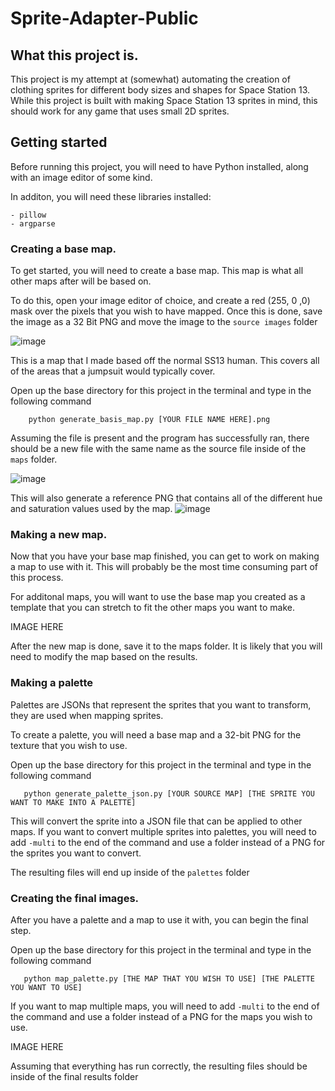 # Sprite-Adapter-Public 

## What this project is.

This project is my attempt at (somewhat) automating the creation of clothing sprites for different body sizes and shapes for Space Station 13.
While this project is built with making Space Station 13 sprites in mind, this should work for any game that uses small 2D sprites.

## Getting started
Before running this project, you will need to have Python installed, along with an image editor of some kind.

In additon, you will need these libraries installed:

    - pillow 
    - argparse

### Creating a base map.
To get started, you will need to create a base map. This map is what all other maps after will be based on.

To do this, open your image editor of choice, and create a red (255, 0 ,0) mask over the pixels that you wish to have mapped.
Once this is done, save the image as a 32 Bit PNG and move the image to the `source images` folder

![image](https://user-images.githubusercontent.com/68373373/222924151-a81dc708-ded8-4d88-b482-6a9775cffb79.png)

This is a map that I made based off the normal SS13 human. This covers all of the areas that a jumpsuit would typically cover.

 Open up the base directory for this project in the terminal and type in the following command

```
    python generate_basis_map.py [YOUR FILE NAME HERE].png
```

Assuming the file is present and the program has successfully ran, there should be a new file with the same name as the source file inside of the `maps` folder.

![image](https://user-images.githubusercontent.com/68373373/222924299-2742ff5e-27fa-490d-a03c-241851f7090b.png)

This will also generate a reference PNG that contains all of the different hue and saturation values used by the map.
![image](https://user-images.githubusercontent.com/68373373/222924327-a9c44066-c2f5-49fb-9955-e491b30d9dc4.png)


### Making a new map.
Now that you have your base map finished, you can get to work on making a map to use with it. This will probably be the most time consuming part of this process.

For additonal maps, you will want to use the base map you created as a template that you can stretch to fit the other maps you want to make.

IMAGE HERE

After the new map is done, save it to the maps folder. It is likely that you will need to modify the map based on the results.

### Making a palette
Palettes are JSONs that represent the sprites that you want to transform, they are used when mapping sprites.

To create a palette, you will need a base map and a 32-bit PNG for the texture that you wish to use.

 Open up the base directory for this project in the terminal and type in the following command
 ```
    python generate_palette_json.py [YOUR SOURCE MAP] [THE SPRITE YOU WANT TO MAKE INTO A PALETTE]
 ```

 This will convert the sprite into a JSON file that can be applied to other maps.
 If you want to convert multiple sprites into palettes, you will need to add `-multi` to the end of the command and use a folder instead of a PNG for the sprites you want to convert.

The resulting files will end up inside of the `palettes` folder

 ### Creating the final images.
 After you have a palette and a map to use it with, you can begin the final step.

  Open up the base directory for this project in the terminal and type in the following command
 ```
    python map_palette.py [THE MAP THAT YOU WISH TO USE] [THE PALETTE YOU WANT TO USE]
 ```

 If you want to map multiple maps, you will need to add `-multi` to the end of the command and use a folder instead of a PNG for the maps you wish to use. 

IMAGE HERE

Assuming that everything has run correctly, the resulting files should be inside of the final results folder

